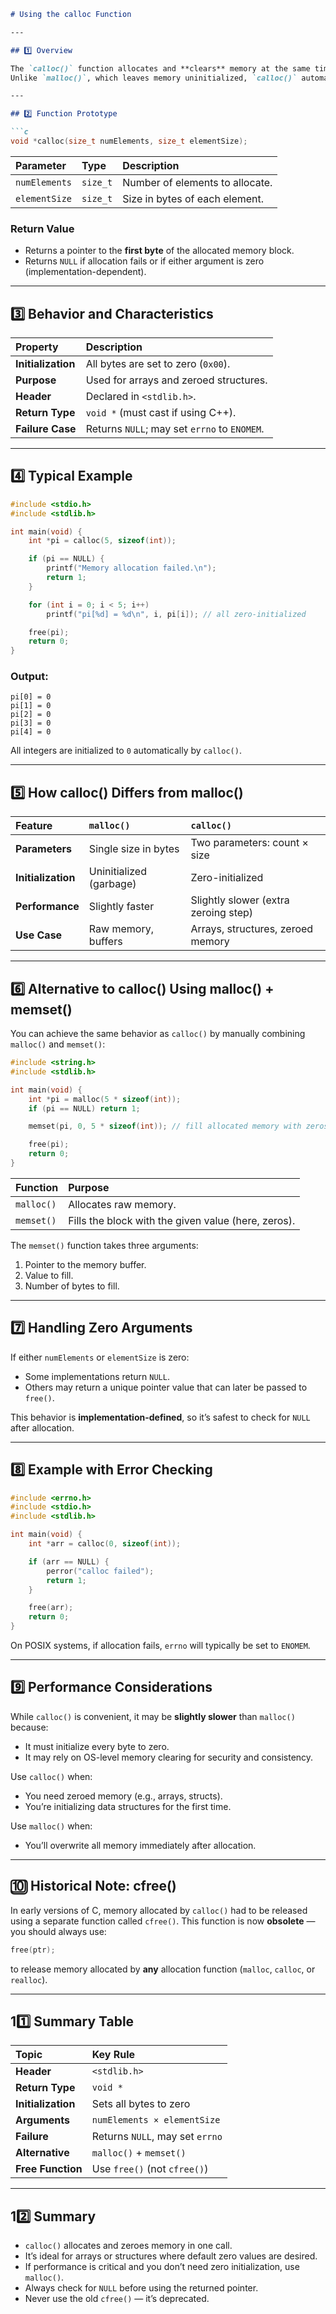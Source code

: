 ````markdown
# Using the calloc Function

---

## 1️⃣ Overview

The `calloc()` function allocates and **clears** memory at the same time.  
Unlike `malloc()`, which leaves memory uninitialized, `calloc()` automatically sets all allocated bytes to **zero**.

---

## 2️⃣ Function Prototype

```c
void *calloc(size_t numElements, size_t elementSize);
````

| Parameter     | Type     | Description                     |
| :------------ | :------- | :------------------------------ |
| `numElements` | `size_t` | Number of elements to allocate. |
| `elementSize` | `size_t` | Size in bytes of each element.  |

### Return Value

* Returns a pointer to the **first byte** of the allocated memory block.
* Returns `NULL` if allocation fails or if either argument is zero (implementation-dependent).

---

## 3️⃣ Behavior and Characteristics

| Property           | Description                                  |
| :----------------- | :------------------------------------------- |
| **Initialization** | All bytes are set to zero (`0x00`).          |
| **Purpose**        | Used for arrays and zeroed structures.       |
| **Header**         | Declared in `<stdlib.h>`.                    |
| **Return Type**    | `void *` (must cast if using C++).           |
| **Failure Case**   | Returns `NULL`; may set `errno` to `ENOMEM`. |

---

## 4️⃣ Typical Example

```c
#include <stdio.h>
#include <stdlib.h>

int main(void) {
    int *pi = calloc(5, sizeof(int));

    if (pi == NULL) {
        printf("Memory allocation failed.\n");
        return 1;
    }

    for (int i = 0; i < 5; i++)
        printf("pi[%d] = %d\n", i, pi[i]); // all zero-initialized

    free(pi);
    return 0;
}
```

### Output:

```
pi[0] = 0
pi[1] = 0
pi[2] = 0
pi[3] = 0
pi[4] = 0
```

All integers are initialized to `0` automatically by `calloc()`.

---

## 5️⃣ How calloc() Differs from malloc()

| Feature            | `malloc()`              | `calloc()`                           |
| :----------------- | :---------------------- | :----------------------------------- |
| **Parameters**     | Single size in bytes    | Two parameters: count × size         |
| **Initialization** | Uninitialized (garbage) | Zero-initialized                     |
| **Performance**    | Slightly faster         | Slightly slower (extra zeroing step) |
| **Use Case**       | Raw memory, buffers     | Arrays, structures, zeroed memory    |

---

## 6️⃣ Alternative to calloc() Using malloc() + memset()

You can achieve the same behavior as `calloc()` by manually combining `malloc()` and `memset()`:

```c
#include <string.h>
#include <stdlib.h>

int main(void) {
    int *pi = malloc(5 * sizeof(int));
    if (pi == NULL) return 1;

    memset(pi, 0, 5 * sizeof(int)); // fill allocated memory with zeros

    free(pi);
    return 0;
}
```

| Function   | Purpose                                             |
| :--------- | :-------------------------------------------------- |
| `malloc()` | Allocates raw memory.                               |
| `memset()` | Fills the block with the given value (here, zeros). |

The `memset()` function takes three arguments:

1. Pointer to the memory buffer.
2. Value to fill.
3. Number of bytes to fill.

---

## 7️⃣ Handling Zero Arguments

If either `numElements` or `elementSize` is zero:

* Some implementations return `NULL`.
* Others may return a unique pointer value that can later be passed to `free()`.

This behavior is **implementation-defined**, so it’s safest to check for `NULL` after allocation.

---

## 8️⃣ Example with Error Checking

```c
#include <errno.h>
#include <stdio.h>
#include <stdlib.h>

int main(void) {
    int *arr = calloc(0, sizeof(int));

    if (arr == NULL) {
        perror("calloc failed");
        return 1;
    }

    free(arr);
    return 0;
}
```

On POSIX systems, if allocation fails, `errno` will typically be set to `ENOMEM`.

---

## 9️⃣ Performance Considerations

While `calloc()` is convenient, it may be **slightly slower** than `malloc()` because:

* It must initialize every byte to zero.
* It may rely on OS-level memory clearing for security and consistency.

Use `calloc()` when:

* You need zeroed memory (e.g., arrays, structs).
* You’re initializing data structures for the first time.

Use `malloc()` when:

* You’ll overwrite all memory immediately after allocation.

---

## 🔟 Historical Note: cfree()

In early versions of C, memory allocated by `calloc()` had to be released using a separate function called `cfree()`.
This function is now **obsolete** — you should always use:

```c
free(ptr);
```

to release memory allocated by **any** allocation function (`malloc`, `calloc`, or `realloc`).

---

## 11️⃣ Summary Table

| Topic              | Key Rule                        |
| :----------------- | :------------------------------ |
| **Header**         | `<stdlib.h>`                    |
| **Return Type**    | `void *`                        |
| **Initialization** | Sets all bytes to zero          |
| **Arguments**      | `numElements × elementSize`     |
| **Failure**        | Returns `NULL`, may set `errno` |
| **Alternative**    | `malloc()` + `memset()`         |
| **Free Function**  | Use `free()` (not `cfree()`)    |

---

## 12️⃣ Summary

* `calloc()` allocates and zeroes memory in one call.
* It’s ideal for arrays or structures where default zero values are desired.
* If performance is critical and you don’t need zero initialization, use `malloc()`.
* Always check for `NULL` before using the returned pointer.
* Never use the old `cfree()` — it’s deprecated.


```
